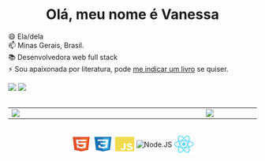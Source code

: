 <h1 align="center">Olá, meu nome é Vanessa</h1>

<p>😄 Ela/dela<br/>📫 Minas Gerais, Brasil.<br/>📚 Desenvolvedora web full stack <br/>⚡ Sou apaixonada por literatura, pode <a href="https://www.linkedin.com/in/vanessacreisbh/">me indicar um livro</a> se quiser.</p>

<div>
<a href = "mailto:vanessacreis"><img src="https://img.shields.io/badge/Outlook-0078D4?style=for-the-badge&logo=microsoft-outlook&logoColor=white" target="_blank"></a>
<a href="https://www.linkedin.com/in/vanessacreisbh/" target="_blank"><img src="https://img.shields.io/badge/-LinkedIn-%230077B5?style=for-the-badge&logo=linkedin&logoColor=white" target="_blank"></a>
</div> <br/>


<table align="center">
  <tr>
      <td><img width="380px" align="left" src="https://github-readme-stats.vercel.app/api?username=vanessacreis&count_private=true&show_icons=true&theme=great-gatsby" /></td>
      <td><img width="380px" align="left" src="https://github-readme-stats.vercel.app/api/top-langs/?username=vanessacreis&layout=compact&count_private=true&theme=great-gatsby" /></td>
  </tr>  
</table>

<div style="display: inline_block" align="center"><br>
  <img align="center" alt="HTML5" height="30" width="40" src="https://raw.githubusercontent.com/devicons/devicon/master/icons/html5/html5-original.svg">
  <img align="center" alt="CSS3" height="30" width="40" src="https://raw.githubusercontent.com/devicons/devicon/master/icons/css3/css3-original.svg">
  <img align="center" alt="Javascript" height="30" width="40" src="https://raw.githubusercontent.com/devicons/devicon/master/icons/javascript/javascript-plain.svg">
  <img align="center" alt="Node.JS" height="40" width="40" src="https://img.icons8.com/color/452/nodejs.png">
  <img align="center" alt="React" height="40" width="40" src="https://raw.githubusercontent.com/devicons/devicon/master/icons/react/react-original.svg">
</div> <br/>
 
